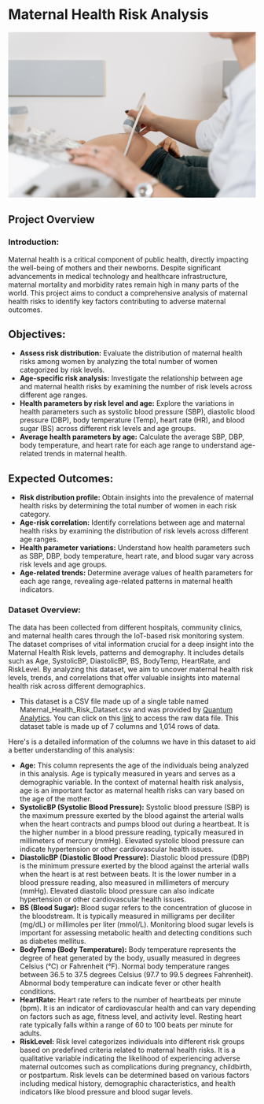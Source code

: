 # Maternal Health Risk Analysis
![](Maternal_Health_Risk_image.jpg)

## Project Overview
### Introduction:
Maternal health is a critical component of public health, directly impacting the well-being of mothers and their newborns. Despite significant advancements in medical technology and healthcare infrastructure, maternal mortality and morbidity rates remain high in many parts of the world. This project aims to conduct a comprehensive analysis of maternal health risks to identify key factors contributing to adverse maternal outcomes.

## Objectives:
- __Assess risk distribution:__ Evaluate the distribution of maternal health risks among women by analyzing the total number of women categorized by risk levels.
- __Age-specific risk analysis:__ Investigate the relationship between age and maternal health risks by examining the number of risk levels across different age ranges.
- __Health parameters by risk level and age:__ Explore the variations in health parameters such as systolic blood pressure (SBP), diastolic blood pressure (DBP), body temperature (Temp), heart rate (HR), and blood sugar (BS) across different risk levels and age groups.
- __Average health parameters by age:__ Calculate the average SBP, DBP, body temperature, and heart rate for each age range to understand age-related trends in maternal health.


## Expected Outcomes:
- __Risk distribution profile:__ Obtain insights into the prevalence of maternal health risks by determining the total number of women in each risk category.
- __Age-risk correlation:__ Identify correlations between age and maternal health risks by examining the distribution of risk levels across different age ranges.
- __Health parameter variations:__ Understand how health parameters such as SBP, DBP, body temperature, heart rate, and blood sugar vary across risk levels and age groups.
- __Age-related trends:__ Determine average values of health parameters for each age range, revealing age-related patterns in maternal health indicators.

### Dataset Overview:
The data has been collected from different hospitals, community clinics, and maternal health cares through the IoT-based risk monitoring system. The dataset comprises of vital information crucial for a deep insight into the Maternal Health Risk levels, patterns and demography. It includes details such as Age,	SystolicBP,	DiastolicBP,	BS,	BodyTemp,	HeartRate, and	RiskLevel. By analyzing this dataset, we aim to uncover maternal health risk levels, trends, and correlations that offer valuable insights into maternal health risk across different demographics.

- This dataset is a CSV file made up of a single table named Maternal_Health_Risk_Dataset.csv and was provided by [Quantum Analytics](https://www.quantumanalyticsco.org/). You can click on this [link](Maternal%20Health%20Risk%20Data%20Set.csv) to access the raw data file. This dataset table is made up of 7 columns and 1,014 rows of data.  

Here's is a detailed information of the columns we have in this dataset to aid a better understanding of this analysis:
- __Age:__ This column represents the age of the individuals being analyzed in this analysis. Age is typically measured in years and serves as a demographic variable. In the context of maternal health risk analysis, age is an important factor as maternal health risks can vary based on the age of the mother.
- __SystolicBP (Systolic Blood Pressure):__ Systolic blood pressure (SBP) is the maximum pressure exerted by the blood against the arterial walls when the heart contracts and pumps blood out during a heartbeat. It is the higher number in a blood pressure reading, typically measured in millimeters of mercury (mmHg). Elevated systolic blood pressure can indicate hypertension or other cardiovascular health issues.
- __DiastolicBP (Diastolic Blood Pressure):__ Diastolic blood pressure (DBP) is the minimum pressure exerted by the blood against the arterial walls when the heart is at rest between beats. It is the lower number in a blood pressure reading, also measured in millimeters of mercury (mmHg). Elevated diastolic blood pressure can also indicate hypertension or other cardiovascular health issues.
- __BS (Blood Sugar):__ Blood sugar refers to the concentration of glucose in the bloodstream. It is typically measured in milligrams per deciliter (mg/dL) or millimoles per liter (mmol/L). Monitoring blood sugar levels is important for assessing metabolic health and detecting conditions such as diabetes mellitus.
- __BodyTemp (Body Temperature):__ Body temperature represents the degree of heat generated by the body, usually measured in degrees Celsius (°C) or Fahrenheit (°F). Normal body temperature ranges between 36.5 to 37.5 degrees Celsius (97.7 to 99.5 degrees Fahrenheit). Abnormal body temperature can indicate fever or other health conditions.
- __HeartRate:__ Heart rate refers to the number of heartbeats per minute (bpm). It is an indicator of cardiovascular health and can vary depending on factors such as age, fitness level, and activity level. Resting heart rate typically falls within a range of 60 to 100 beats per minute for adults.
- __RiskLevel:__ Risk level categorizes individuals into different risk groups based on predefined criteria related to maternal health risks. It is a qualitative variable indicating the likelihood of experiencing adverse maternal outcomes such as complications during pregnancy, childbirth, or postpartum. Risk levels can be determined based on various factors including medical history, demographic characteristics, and health indicators like blood pressure and blood sugar levels.
